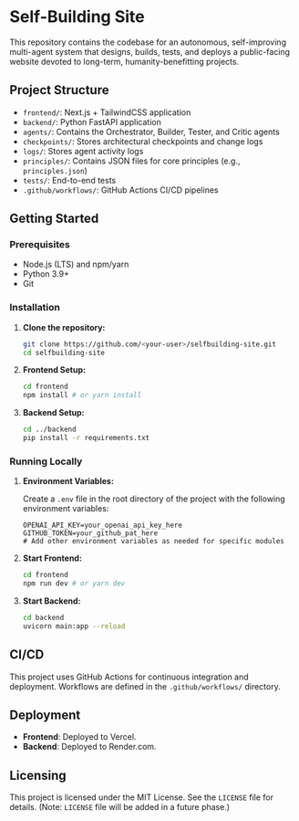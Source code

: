 # Self-Building Site

This repository contains the codebase for an autonomous, self-improving multi-agent system that designs, builds, tests, and deploys a public-facing website devoted to long-term, humanity-benefitting projects.

## Project Structure

- `frontend/`: Next.js + TailwindCSS application
- `backend/`: Python FastAPI application
- `agents/`: Contains the Orchestrator, Builder, Tester, and Critic agents
- `checkpoints/`: Stores architectural checkpoints and change logs
- `logs/`: Stores agent activity logs
- `principles/`: Contains JSON files for core principles (e.g., `principles.json`)
- `tests/`: End-to-end tests
- `.github/workflows/`: GitHub Actions CI/CD pipelines

## Getting Started

### Prerequisites

- Node.js (LTS) and npm/yarn
- Python 3.9+
- Git

### Installation

1.  **Clone the repository:**

    ```bash
    git clone https://github.com/<your-user>/selfbuilding-site.git
    cd selfbuilding-site
    ```

2.  **Frontend Setup:**

    ```bash
    cd frontend
    npm install # or yarn install
    ```

3.  **Backend Setup:**

    ```bash
    cd ../backend
    pip install -r requirements.txt
    ```

### Running Locally

1.  **Environment Variables:**

    Create a `.env` file in the root directory of the project with the following environment variables:

    ```
    OPENAI_API_KEY=your_openai_api_key_here
    GITHUB_TOKEN=your_github_pat_here
    # Add other environment variables as needed for specific modules
    ```

2.  **Start Frontend:**

    ```bash
    cd frontend
    npm run dev # or yarn dev
    ```

3.  **Start Backend:**

    ```bash
    cd backend
    uvicorn main:app --reload
    ```

## CI/CD

This project uses GitHub Actions for continuous integration and deployment. Workflows are defined in the `.github/workflows/` directory.

## Deployment

- **Frontend**: Deployed to Vercel.
- **Backend**: Deployed to Render.com.

## Licensing

This project is licensed under the MIT License. See the `LICENSE` file for details. (Note: `LICENSE` file will be added in a future phase.)


